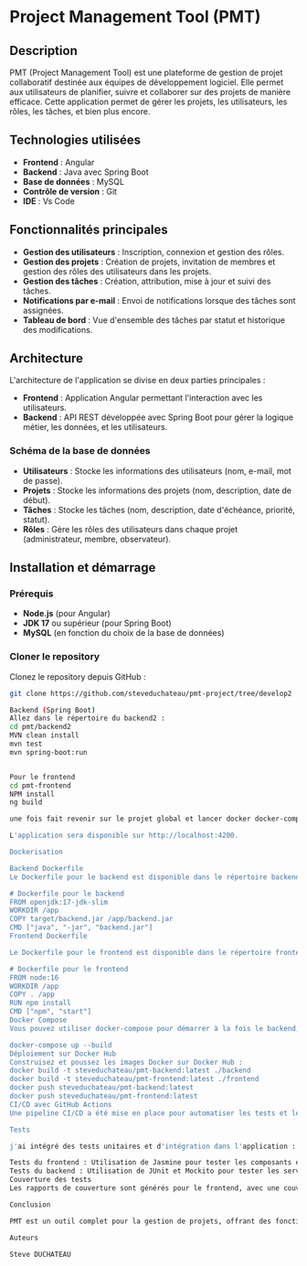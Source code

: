 # Project Management Tool (PMT)

## Description
PMT (Project Management Tool) est une plateforme de gestion de projet collaboratif destinée aux équipes de développement logiciel. Elle permet aux utilisateurs de planifier, suivre et collaborer sur des projets de manière efficace. Cette application permet de gérer les projets, les utilisateurs, les rôles, les tâches, et bien plus encore.

## Technologies utilisées
- **Frontend** : Angular
- **Backend** : Java avec Spring Boot
- **Base de données** : MySQL
- **Contrôle de version** : Git
- **IDE** : Vs Code

## Fonctionnalités principales
- **Gestion des utilisateurs** : Inscription, connexion et gestion des rôles.
- **Gestion des projets** : Création de projets, invitation de membres et gestion des rôles des utilisateurs dans les projets.
- **Gestion des tâches** : Création, attribution, mise à jour et suivi des tâches.
- **Notifications par e-mail** : Envoi de notifications lorsque des tâches sont assignées.
- **Tableau de bord** : Vue d'ensemble des tâches par statut et historique des modifications.

## Architecture
L'architecture de l'application se divise en deux parties principales :
- **Frontend** : Application Angular permettant l'interaction avec les utilisateurs.
- **Backend** : API REST développée avec Spring Boot pour gérer la logique métier, les données, et les utilisateurs.

### Schéma de la base de données
- **Utilisateurs** : Stocke les informations des utilisateurs (nom, e-mail, mot de passe).
- **Projets** : Stocke les informations des projets (nom, description, date de début).
- **Tâches** : Stocke les tâches (nom, description, date d'échéance, priorité, statut).
- **Rôles** : Gère les rôles des utilisateurs dans chaque projet (administrateur, membre, observateur).

## Installation et démarrage

### Prérequis
- **Node.js** (pour Angular)
- **JDK 17** ou supérieur (pour Spring Boot)
- **MySQL** (en fonction du choix de la base de données)

### Cloner le repository
Clonez le repository depuis GitHub :
```bash
git clone https://github.com/steveduchateau/pmt-project/tree/develop2

Backend (Spring Boot)
Allez dans le répertoire du backend2 :
cd pmt/backend2
MVN clean install 
mvn test 
mvn spring-boot:run


Pour le frontend 
cd pmt-frontend 
NPM install
ng build 

une fois fait revenir sur le projet global et lancer docker docker-compose up --build

L'application sera disponible sur http://localhost:4200.

Dockerisation

Backend Dockerfile
Le Dockerfile pour le backend est disponible dans le répertoire backend :

# Dockerfile pour le backend
FROM openjdk:17-jdk-slim
WORKDIR /app
COPY target/backend.jar /app/backend.jar
CMD ["java", "-jar", "backend.jar"]
Frontend Dockerfile

Le Dockerfile pour le frontend est disponible dans le répertoire frontend :

# Dockerfile pour le frontend
FROM node:16
WORKDIR /app
COPY . /app
RUN npm install
CMD ["npm", "start"]
Docker Compose
Vous pouvez utiliser docker-compose pour démarrer à la fois le backend, le frontend et la base de données :

docker-compose up --build
Déploiement sur Docker Hub
Construisez et poussez les images Docker sur Docker Hub :
docker build -t steveduchateau/pmt-backend:latest ./backend
docker build -t steveduchateau/pmt-frontend:latest ./frontend
docker push steveduchateau/pmt-backend:latest
docker push steveduchateau/pmt-frontend:latest
CI/CD avec GitHub Actions
Une pipeline CI/CD a été mise en place pour automatiser les tests et le déploiement. La configuration se trouve dans le fichier .github/workflows/ci.yml.

Tests

j'ai intégré des tests unitaires et d'intégration dans l'application :

Tests du frontend : Utilisation de Jasmine pour tester les composants et services Angular.
Tests du backend : Utilisation de JUnit et Mockito pour tester les services Spring Boot.
Couverture des tests
Les rapports de couverture sont générés pour le frontend, avec une couverture minimale de 60% pour les instructions et les branches.

Conclusion

PMT est un outil complet pour la gestion de projets, offrant des fonctionnalités  pour le suivi des tâches et la gestion des utilisateurs. Grâce à l'utilisation de technologies modernes comme Angular, Spring Boot et Docker, l'application est prête à être déployée dans un environnement de production.

Auteurs

Steve DUCHATEAU
